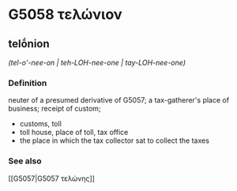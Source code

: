 # G5058 τελώνιον

## telṓnion

_(tel-o'-nee-on | teh-LOH-nee-one | tay-LOH-nee-one)_

### Definition

neuter of a presumed derivative of G5057; a tax-gatherer's place of business; receipt of custom; 

- customs, toll
- toll house, place of toll, tax office
- the place in which the tax collector sat to collect the taxes

### See also

[[G5057|G5057 τελώνης]]
